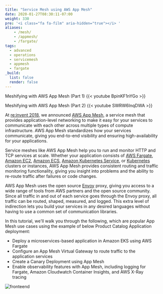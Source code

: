 ```yaml
---
title: "Service Mesh using AWS App Mesh"
date: 2020-01-27T08:30:11-07:00
weight: 330
pre: '<i class="fa fa-film" aria-hidden="true"></i> '
aliases:
    - /mesh/
    - /appmesh/
    - /fargate/
tags:
  - advanced
  - operations
  - servicemesh
  - appmesh
  - fargate
_build:
  list: false
  render: false
---
```


Meshifying with AWS App Mesh (Part 1)
{{< youtube BpinKF1nYGo >}}


Meshifying with AWS App Mesh (Part 2)
{{< youtube SWRW6InqDWA >}}


At [re:invent 2018](https://www.youtube.com/watch?v=GVni3ruLSe0), we announced [AWS App Mesh](https://aws.amazon.com/app-mesh), a service mesh that provides application-level networking to make it easy for your services to communicate with each other across multiple types of compute infrastructure. AWS App Mesh standardizes how your services communicate, giving you end-to-end visibility and ensuring high-availability for your applications.

Service meshes like AWS App Mesh help you to run and monitor HTTP and TCP services at scale. Whether your application consists of [AWS Fargate](https://aws.amazon.com/fargate/), [Amazon EC2](https://aws.amazon.com/ec2/), [Amazon ECS](https://aws.amazon.com/ecs/), [Amazon Kubernetes Service](https://aws.amazon.com/eks/), or [Kubernetes](https://aws.amazon.com/kubernetes/) clusters or instances, AWS App Mesh provides consistent routing and traffic monitoring functionality, giving you insight into problems and the ability to re-route traffic after failures or code changes.

AWS App Mesh uses the open source [Envoy](https://www.envoyproxy.io/) proxy, giving you access to a wide range of tools from AWS partners and the open source community.  Since all traffic in and out of each service goes through the Envoy proxy, all traffic can be routed, shaped, measured, and logged. This extra level of indirection lets you build your services in any desired languages without having to use a common set of communication libraries.

In this tutorial, we'll walk you through the following, which are popular App Mesh use cases using the example of below Product Catalog Application deployment:

* Deploy a microservices-based application in Amazon EKS using AWS Fargate
* Configure an App Mesh Virtual Gateway to route traffic to the application services
* Create a Canary Deployment using App Mesh
* Enable observability features with App Mesh, including logging for Fargate, Amazon Cloudwatch Container Insights, and AWS X-Ray tracing

![fronteend](/images/app_mesh_fargate/lbfrontend-2.png)
